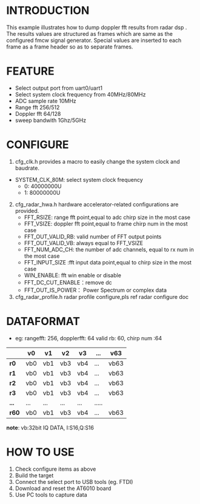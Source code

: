 # INTRODUCTION
This example illustrates how to dump doppler fft results from radar dsp . The results values are structured as frames which are same as the configured fmcw signal generator. Special values are inserted to each frame as a frame header so as to separate frames.

# FEATURE
- Select output port from uart0/uart1
- Select system clock frequency from 40MHz/80MHz
- ADC sample rate 10MHz
- Range fft 256/512
- Doppler fft 64/128
- sweep bandwith 1Ghz/5GHz

# CONFIGURE
1. cfg_clk.h provides a macro to easily change the system clock and baudrate.
   
- SYSTEM_CLK_80M: select system clock frequency
  - 0: 40000000U
  - 1: 80000000U
2. cfg_radar_hwa.h hardware accelerator-related configurations are provided.
   - FFT_RSIZE: range fft point,equal to adc chirp size in the  most case
   - FFT_VSIZE: doppler fft point,equal to frame chirp num in the  most case
   - FFT_OUT_VALID_RB: valid number of FFT output points
   - FFT_OUT_VALID_VB: always equal to FFT_VSIZE
   - FFT_NUM_ADC_CH: the number of adc channels, equal to rx num in the  most case
   - FFT_INPUT_SIZE :fft input data point,equal to chirp size in the  most case
   - WIN_ENABLE: fft win enable or disable
   - FFT_DC_CUT_ENABLE：remove dc 
   - FFT_OUT_IS_POWER： Power Spectrum or complex data
3. cfg_radar_profile.h radar profile configure,pls ref radar configure doc
  
# DATAFORMAT
  - eg: rangefft: 256, dopplerfft: 64  valid rb: 60, chirp num :64
   
|        | v0   | v1   |v2   | v3  | ...| v63|
|------  | -----| -----|-----| --- |----|---- |
|**r0**  | vb0  | vb1  |vb3  |vb4  | ...|vb63|
|**r1**  | vb0  | vb1  |vb3  |vb4  | ...|vb63|
|**r2**  | vb0  | vb1  |vb3  |vb4  | ...|vb63|
|**r3**  | vb0  | vb1  |vb3  |vb4  | ...|vb63|
|**...** | ...     | ...    |...   |...|.....|
|**r60** | vb0  | vb1  |vb3  |vb4  | ...|vb63|

**note**: vb:32bit IQ DATA, I:S16,Q:S16

# HOW TO USE
1. Check configure items as above
2. Build the target
3. Connect the select port to USB tools (eg. FTDI)
4. Download and reset the AT6010 board
5. Use PC tools  to capture data

